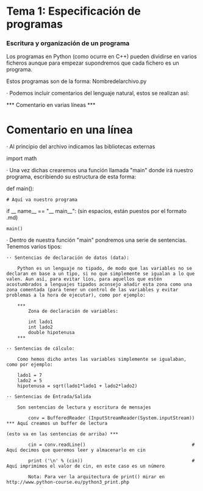 Tema 1: Especificación de programas
===================================

### Escritura y organización de un programa

Los programas en Python (como ocurre en C++) pueden dividirse en varios ficheros aunque para empezar supondremos que cada fichero es un programa. 

Estos programas son de la forma: Nombredelarchivo.py

· Podemos incluir comentarios del lenguaje natural, estos se realizan así:

*** Comentario en 
		varias líneas ***

  # Comentario en una línea

· Al principio del archivo indicamos las bibliotecas externas

import math

· Una vez dichas crearemos una función llamada "main" donde irá nuestro programa, escribiendo su estructura de esta forma:

def main():

    # Aquí va nuestro programa

if __ name__ == "__ main__":  (sin espacios, están puestos por el formato .md)

    main()


· Dentro de nuestra función "main" pondremos una serie de sentencias. Tenemos varios tipos:

	·· Sentencias de declaración de datos (data):
		
		Python es un lenguaje no tipado, de modo que las variables no se declaran en base a un tipo, si no que simplemente se igualan a lo que valen. Aun así, para evitar líos, para aquellos que estén acostumbrados a lenguajes tipados aconsejo añadir esta zona como una zona comentada (para tener un control de las variables y evitar problemas a la hora de ejecutar), como por ejemplo:

		***
			Zona de declaración de variables:

			int lado1
			int lado2
			double hipotenusa
		***

	·· Sentencias de cálculo:

		Como hemos dicho antes las variables simplemente se igualaban, como por ejemplo:

		lado1 = 7
		lado2 = 5
		hipotenusa = sqrt(lado1*lado1 + lado2*lado2)

	·· Sentencias de Entrada/Salida

		Son sentencias de lectura y escritura de mensajes

			conv = BufferedReader (InputStreamReader(System.inputStream))	*** Aquí creamos un buffer de lectura 
																				(esto va en las sentencias de arriba) ***

			cin = conv.readLine() 										# Aquí decimos que queremos leer y almacenarlo en cin
			
			print ('\n' % (cin))										# Aquí imprimimos el valor de cin, en este caso es un número

			Nota: Para ver la arquitectura de print() mirar en http://www.python-course.eu/python3_print.php


